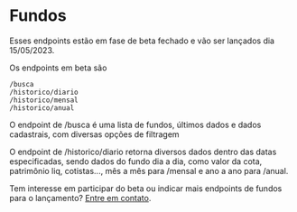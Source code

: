 [contato]: https://fintz.com.br/#/contato

# Fundos

Esses endpoints estão em fase de beta fechado e vão ser lançados dia 15/05/2023.

Os endpoints em beta são
```
/busca
/historico/diario
/historico/mensal
/historico/anual
```

O endpoint de /busca é uma lista de fundos, últimos dados e dados cadastrais, com diversas opções de filtragem

O endpoint de /historico/diario retorna diversos dados dentro das datas especificadas, sendo dados do fundo dia a dia, como valor da cota, patrimônio liq, cotistas..., mês a mês para /mensal e ano a ano para /anual.

Tem interesse em participar do beta ou indicar mais endpoints de fundos para o lançamento? [Entre em contato][contato].